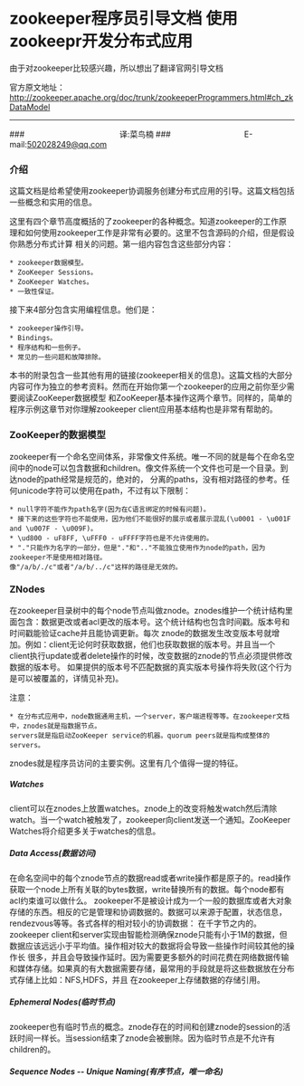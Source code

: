 zookeeper程序员引导文档 使用zookeepr开发分布式应用
===========================
由于对zookeeper比较感兴趣，所以想出了翻译官网引导文档

官方原文地址：http://zookeeper.apache.org/doc/trunk/zookeeperProgrammers.html#ch_zkDataModel
****

###　　　　　　　　　　　　译:菜鸟楠
###　　　　　　　　　 E-mail:502028249@qq.com

### 介绍

这篇文档是给希望使用zookeeper协调服务创建分布式应用的引导。这篇文档包括一些概念和实用的信息。

这里有四个章节高度概括的了zookeeper的各种概念。知道zookeeper的工作原理和如何使用zookeeper工作是非常有必要的。这里不包含源码的介绍，但是假设你熟悉分布式计算
相关的问题。第一组内容包含这些部分内容：

    * zookeeper数据模型。
    * ZooKeeper Sessions。
    * ZooKeeper Watches。
    * 一致性保证。

接下来4部分包含实用编程信息。他们是：

    * zookeeper操作引导。
    * Bindings。
    * 程序结构和一些例子。
    * 常见的一些问题和故障排除。

本书的附录包含一些其他有用的链接(zookeeper相关的信息)。这篇文档的大部分内容可作为独立的参考资料。然而在开始你第一个zookeeper的应用之前你至少需要阅读ZooKeeper数据模型
和ZooKeeper基本操作这两个章节。同样的，简单的程序示例这章节对你理解zookeeper client应用基本结构也是非常有帮助的。

### ZooKeeper的数据模型

zookeeper有一个命名空间体系，非常像文件系统。唯一不同的就是每个在命名空间中的node可以包含数据和children。像文件系统一个文件也可是一个目录。到达node的path经常是规范的，绝对的，
分离的paths，没有相对路径的参考。任何unicode字符可以使用在path，不过有以下限制：

    * null字符不能作为path名字(因为在C语言绑定的时候有问题)。
    * 接下来的这些字符也不能使用，因为他们不能很好的展示或者展示混乱(\u0001 - \u001F and \u007F - \u009F)。
    * \ud800 - uF8FF, \uFFF0 - uFFFF字符也是不允许使用的。
    * "."只能作为名字的一部分，但是"."和".."不能独立使用作为node的path，因为zookeeper不是使用相对路径。
    像"/a/b/./c"或者"/a/b/../c"这样的路径是无效的。

### ZNodes

在zookeeper目录树中的每个node节点叫做znode。znodes维护一个统计结构里面包含：数据更改或者acl更改的版本号。这个统计结构也包含时间戳。版本号和时间戳能验证cache并且能协调更新。每次
znode的数据发生改变版本号就增加。例如：client无论何时获取数据，他们也获取数据的版本号。并且当一个client执行update或者delete操作的时候，改变数据的znode的节点必须提供修改数据的版本号。
如果提供的版本号不匹配数据的真实版本号操作将失败(这个行为是可以被覆盖的，详情见补充)。

注意：

    * 在分布式应用中，node数据通用主机，一个server，客户端进程等等。在zookeeper文档中，znodes就是指数据节点。
    servers就是指启动ZooKeeper service的机器。quorum peers就是指构成整体的servers。

znodes就是程序员访问的主要实例。这里有几个值得一提的特征。

##### Watches

client可以在znodes上放置watches。znode上的改变将触发watch然后清除watch。当一个watch被触发了，zookeeper向client发送一个通知。ZooKeeper Watches将介绍更多关于watches的信息。

##### Data Access(数据访问)

在命名空间中的每个znode节点的数据read或者write操作都是原子的。read操作获取一个node上所有关联的bytes数据，write替换所有的数据。每个node都有acl约束谁可以做什么。
zookeeper不是被设计成为一个一般的数据库或者大对象存储的东西。相反的它是管理和协调数据的。数据可以来源于配置，状态信息，rendezvous等等。各式各样的相对较小的协调数据：
在千字节之内的。zookeeper client和server实现由智能检测确保znode只能有小于1M的数据，但数据应该远远小于平均值。操作相对较大的数据将会导致一些操作时间较其他的操作长
很多，并且会导致操作延时。因为需要更多额外的时间花费在网络数据传输和媒体存储。如果真的有大数据需要存储，最常用的手段就是将这些数据放在分布式存储上比如：NFS,HDFS，并且
在zookeeper上存储数据的存储引用。

##### Ephemeral Nodes(临时节点)

zookeeper也有临时节点的概念。znode存在的时间和创建znode的session的活跃时间一样长。当session结束了znode会被删除。因为临时节点是不允许有children的。

##### Sequence Nodes -- Unique Naming(有序节点，唯一命名)

